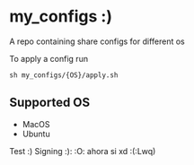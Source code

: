 # my_configs :)

A repo containing share configs for different os

To apply a config run

```shell
sh my_configs/{OS}/apply.sh
```

## Supported OS

* MacOS
* Ubuntu

Test :)
Signing :): :O: ahora si xd
:(:Lwq)